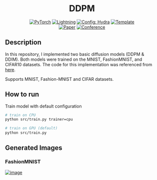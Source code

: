 <div align="center">

# DDPM

<a href="https://pytorch.org/get-started/locally/"><img alt="PyTorch" src="https://img.shields.io/badge/PyTorch-ee4c2c?logo=pytorch&logoColor=white"></a>
<a href="https://pytorchlightning.ai/"><img alt="Lightning" src="https://img.shields.io/badge/-Lightning-792ee5?logo=pytorchlightning&logoColor=white"></a>
<a href="https://hydra.cc/"><img alt="Config: Hydra" src="https://img.shields.io/badge/Config-Hydra-89b8cd"></a>
<a href="https://github.com/ashleve/lightning-hydra-template"><img alt="Template" src="https://img.shields.io/badge/-Lightning--Hydra--Template-017F2F?style=flat&logo=github&labelColor=gray"></a><br>
[![Paper](http://img.shields.io/badge/paper-arxiv.1001.2234-B31B1B.svg)](https://www.nature.com/articles/nature14539)
[![Conference](http://img.shields.io/badge/AnyConference-year-4b44ce.svg)](https://papers.nips.cc/paper/2020)

</div>

## Description

In this repository, I implemented two basic diffusion models (DDPM & DDIM). Both models were trained on the MNIST, FashionMNIST, and CIFAR10 datasets. The code for this implementation was referenced from [here](https://github.com/awjuliani/pytorch-diffusion/tree/master).

Supports MNIST, Fashion-MNIST and CIFAR datasets.


## How to run

Train model with default configuration

```bash
# train on CPU
python src/train.py trainer=cpu

# train on GPU (default)
python src/train.py
```

## Generated Images
### FashionMNIST
[![image](https://github.com/user-attachments/assets/cc200323-1860-4428-a0ae-92870dd79c00)](https://github.com/phong812/Diffusion-model/blob/6dd0731236e1aea71919f13f386aeddab0b2bc0d/pred.gif)

